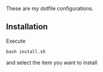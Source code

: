 These are my dotfile configurations.

## Installation
Execute

    bash install.sh

and select the item you want to install
